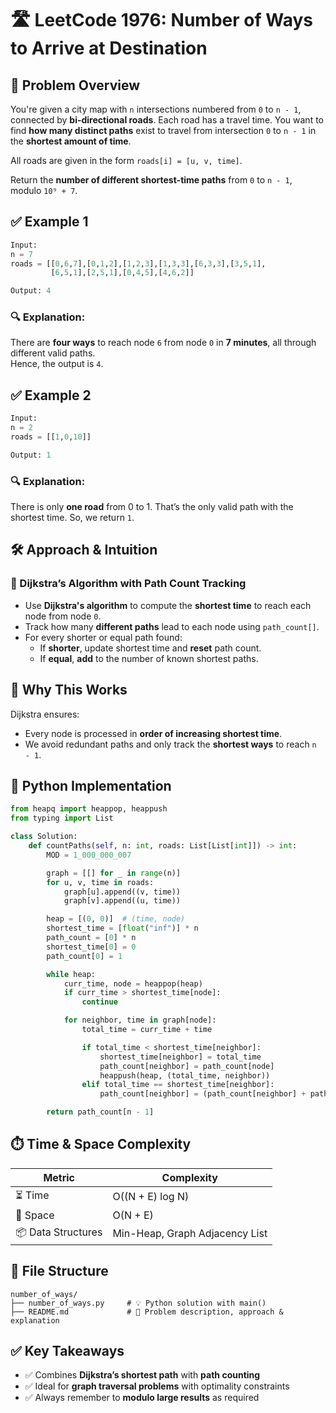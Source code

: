 # 🛣️ LeetCode 1976: Number of Ways to Arrive at Destination

## 📌 Problem Overview

You're given a city map with `n` intersections numbered from `0` to `n - 1`, connected by **bi-directional roads**. Each road has a travel time. You want to find **how many distinct paths** exist to travel from intersection `0` to `n - 1` in the **shortest amount of time**.

All roads are given in the form `roads[i] = [u, v, time]`.

Return the **number of different shortest-time paths** from `0` to `n - 1`, modulo `10⁹ + 7`.

## ✅ Example 1

```python
Input: 
n = 7
roads = [[0,6,7],[0,1,2],[1,2,3],[1,3,3],[6,3,3],[3,5,1],
         [6,5,1],[2,5,1],[0,4,5],[4,6,2]]

Output: 4
```

### 🔍 Explanation:

There are **four ways** to reach node `6` from node `0` in **7 minutes**, all through different valid paths.  
Hence, the output is `4`.

## ✅ Example 2

```python
Input: 
n = 2
roads = [[1,0,10]]

Output: 1
```

### 🔍 Explanation:

There is only **one road** from 0 to 1. That’s the only valid path with the shortest time. So, we return `1`.

## 🛠️ Approach & Intuition

### 🔹 Dijkstra’s Algorithm with Path Count Tracking

- Use **Dijkstra's algorithm** to compute the **shortest time** to reach each node from node `0`.
- Track how many **different paths** lead to each node using `path_count[]`.
- For every shorter or equal path found:
  - If **shorter**, update shortest time and **reset** path count.
  - If **equal**, **add** to the number of known shortest paths.

## 🧠 Why This Works

Dijkstra ensures:
- Every node is processed in **order of increasing shortest time**.
- We avoid redundant paths and only track the **shortest ways** to reach `n - 1`.

## 🧪 Python Implementation

```python
from heapq import heappop, heappush
from typing import List

class Solution:
    def countPaths(self, n: int, roads: List[List[int]]) -> int:
        MOD = 1_000_000_007

        graph = [[] for _ in range(n)]
        for u, v, time in roads:
            graph[u].append((v, time))
            graph[v].append((u, time))

        heap = [(0, 0)]  # (time, node)
        shortest_time = [float("inf")] * n
        path_count = [0] * n
        shortest_time[0] = 0
        path_count[0] = 1

        while heap:
            curr_time, node = heappop(heap)
            if curr_time > shortest_time[node]:
                continue

            for neighbor, time in graph[node]:
                total_time = curr_time + time

                if total_time < shortest_time[neighbor]:
                    shortest_time[neighbor] = total_time
                    path_count[neighbor] = path_count[node]
                    heappush(heap, (total_time, neighbor))
                elif total_time == shortest_time[neighbor]:
                    path_count[neighbor] = (path_count[neighbor] + path_count[node]) % MOD

        return path_count[n - 1]
```

## ⏱️ Time & Space Complexity

| Metric            | Complexity     |
|------------------|----------------|
| ⏳ Time           | O((N + E) log N) |
| 🧠 Space          | O(N + E)        |
| 📦 Data Structures | Min-Heap, Graph Adjacency List |


## 📂 File Structure

```
number_of_ways/
├── number_of_ways.py     # 💡 Python solution with main()
├── README.md             # 📘 Problem description, approach & explanation
```

## ✅ Key Takeaways

- ✅ Combines **Dijkstra’s shortest path** with **path counting**
- ✅ Ideal for **graph traversal problems** with optimality constraints
- ✅ Always remember to **modulo large results** as required
